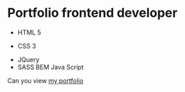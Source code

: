 # Portfolio frontend developer
- HTML 5
* CSS 3
+ JQuery
+ SASS
  BEM
  Java Script

Can you view [my portfolio](https://viacheslav1985.github.io/portfolio/#lessons/)
